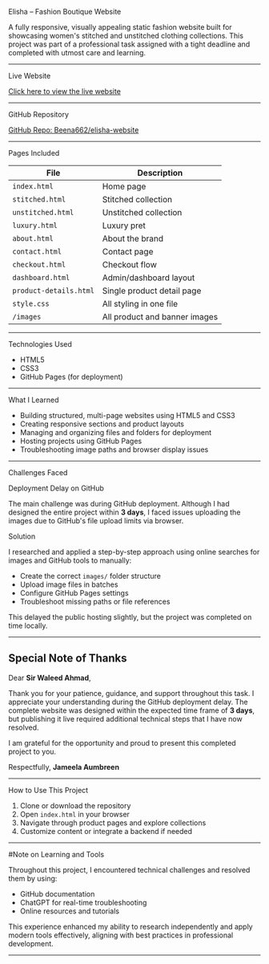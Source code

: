  Elisha – Fashion Boutique Website

A fully responsive, visually appealing static fashion website built for showcasing women's stitched and unstitched clothing collections. This project was part of a professional task assigned with a tight deadline and completed with utmost care and learning.

---

 Live Website

 [Click here to view the live website](https://beena662.github.io/elisha-website/)

---

 GitHub Repository

 [GitHub Repo: Beena662/elisha-website](https://github.com/Beena662/elisha-website)

---

 Pages Included

| File                   | Description                   |
| ---------------------- | ----------------------------- |
| `index.html`           | Home page                     |
| `stitched.html`        | Stitched collection           |
| `unstitched.html`      | Unstitched collection         |
| `luxury.html`          | Luxury pret                   |
| `about.html`           | About the brand               |
| `contact.html`         | Contact page                  |
| `checkout.html`        | Checkout flow                 |
| `dashboard.html`       | Admin/dashboard layout        |
| `product-details.html` | Single product detail page    |
| `style.css`            | All styling in one file       |
| `/images`              | All product and banner images |

---

Technologies Used

* HTML5
* CSS3
* GitHub Pages (for deployment)

---

What I Learned

* Building structured, multi-page websites using HTML5 and CSS3
* Creating responsive sections and product layouts
* Managing and organizing files and folders for deployment
* Hosting projects using GitHub Pages
* Troubleshooting image paths and browser display issues

---

 Challenges Faced

Deployment Delay on GitHub

The main challenge was during GitHub deployment. Although I had designed the entire project within **3 days**, I faced issues uploading the images due to GitHub's file upload limits via browser.

 Solution

I researched and applied a step-by-step approach using online searches for images and GitHub tools to manually:

* Create the correct `images/` folder structure
* Upload image files in batches
* Configure GitHub Pages settings
* Troubleshoot missing paths or file references

This delayed the public hosting slightly, but the project was completed on time locally.

---

## Special Note of Thanks

Dear **Sir Waleed Ahmad**,

Thank you for your patience, guidance, and support throughout this task. I appreciate your understanding during the GitHub deployment delay. The complete website was designed within the expected time frame of **3 days**, but publishing it live required additional technical steps that I have now resolved.

I am grateful for the opportunity and proud to present this completed project to you.

Respectfully,
**Jameela Aumbreen**

---

 How to Use This Project

1. Clone or download the repository
2. Open `index.html` in your browser
3. Navigate through product pages and explore collections
4. Customize content or integrate a backend if needed

---

#Note on Learning and Tools

Throughout this project, I encountered technical challenges and resolved them by using:

* GitHub documentation
* ChatGPT for real-time troubleshooting
* Online resources and tutorials

This experience enhanced my ability to research independently and apply modern tools effectively, aligning with best practices in professional development.

---

